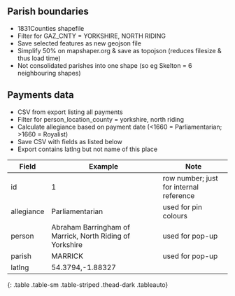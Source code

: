 Parish boundaries
-----------------
- 1831Counties shapefile
- Filter for GAZ_CNTY = YORKSHIRE, NORTH RIDING
- Save selected features as new geojson file
- Simplify 50% on mapshaper.org & save as topojson (reduces filesize & thus load time)
- <i class="fas fa-exclamation-circle"></i> Not consolidated parishes into one shape (so eg Skelton = 6 neighbouring shapes)


Payments data
-------------
- CSV from export listing all payments
- Filter for person_location_county = yorkshire, north riding
- Calculate allegiance based on payment date (<1660 = Parliamentarian; >1660 = Royalist)
- Save CSV with fields as listed below
- <i class="fas fa-exclamation-circle"></i> Export contains latlng but not name of this place

| Field | Example | Note |
| ----- | ------- | ---- |
| id | 1 | row number; just for internal reference |
| allegiance | Parliamentarian | used for pin colours |
| person | Abraham Barringham of Marrick, North Riding of Yorkshire | used for pop-up |
| parish | MARRICK | used for pop-up |
| latlng | 54.3794,-1.88327 | |
{: .table .table-sm .table-striped .thead-dark .tableauto}
